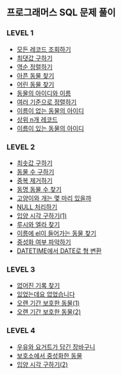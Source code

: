 ## 프로그래머스 SQL 문제 풀이

### LEVEL 1

-   [모든 레코드 조회하기](https://github.com/alstn2468/Programmers_SQL_Solving/blob/master/LEVEL_1/모든_레코드_조회하기.sql)
-   [최댓값 구하기](https://github.com/alstn2468/Programmers_SQL_Solving/blob/master/LEVEL_1/최댓값_구하기.sql)
-   [역순 정렬하기](https://github.com/alstn2468/Programmers_SQL_Solving/blob/master/LEVEL_1/역순_정렬하기.sql)
-   [아픈 동물 찾기](https://github.com/alstn2468/Programmers_SQL_Solving/blob/master/LEVEL_1/아픈_동물_찾기.sql)
-   [어린 동물 찾기](https://github.com/alstn2468/Programmers_SQL_Solving/blob/master/LEVEL_1/어린_동물_찾기.sql)
-   [동물의 아이디와 이름](https://github.com/alstn2468/Programmers_SQL_Solving/blob/master/LEVEL_1/동물의_아이디와_이름.sql)
-   [여러 기준으로 정렬하기](https://github.com/alstn2468/Programmers_SQL_Solving/blob/master/LEVEL_1/여러_기준으로_정렬하기.sql)
-   [이름이 없는 동물의 아이디](https://github.com/alstn2468/Programmers_SQL_Solving/blob/master/LEVEL_1/이름이_없는_동물의_아이디.sql)
-   [상위 n개 레코드](https://github.com/alstn2468/Programmers_SQL_Solving/blob/master/LEVEL_1/상위_n개_레코드.sql)
-   [이름이 있는 동물의 아이디](https://github.com/alstn2468/Programmers_SQL_Solving/blob/master/LEVEL_1/이름이_있는_동물의_아이디.sql)

### LEVEL 2

-   [최솟값 구하기](https://github.com/alstn2468/Programmers_SQL_Solving/blob/master/LEVEL_2/최솟값_구하기.sql)
-   [동물 수 구하기](https://github.com/alstn2468/Programmers_SQL_Solving/blob/master/LEVEL_2/동물_수_구하기.sql)
-   [중복 제거하기](https://github.com/alstn2468/Programmers_SQL_Solving/blob/master/LEVEL_2/중복_제거하기.sql)
-   [동명 동물 수 찾기](https://github.com/alstn2468/Programmers_SQL_Solving/blob/master/LEVEL_2/동명_동물_수_찾기.sql)
-   [고양이와 개는 몇 마리 있을까](https://github.com/alstn2468/Programmers_SQL_Solving/blob/master/LEVEL_2/고양이와_개는_몇_마리_있을까.sql)
-   [NULL 처리하기](https://github.com/alstn2468/Programmers_SQL_Solving/blob/master/LEVEL_2/NULL_처리하기.sql)
-   [입양 시각 구하기(1)](<https://github.com/alstn2468/Programmers_SQL_Solving/blob/master/LEVEL_2/입양_시각_구하기(1).sql>)
-   [루시와 엘라 찾기](https://github.com/alstn2468/Programmers_SQL_Solving/blob/master/LEVEL_2/루시와_엘라_찾기.sql)
-   [이름에 el이 들어가는 동물 찾기](https://github.com/alstn2468/Programmers_SQL_Solving/blob/master/LEVEL_2/이름에_el이_들어가는_동물_찾기.sql)
-   [중성화 여부 파악하기](https://github.com/alstn2468/Programmers_SQL_Solving/blob/master/LEVEL_2/중성화_여부_파악하기.sql)
-   [DATETIME에서 DATE로 형 변환](https://github.com/alstn2468/Programmers_SQL_Solving/blob/master/LEVEL_2/DATETIME에서_DATE로_형_변환.sql)

### LEVEL 3

-   [없어진 기록 찾기](https://github.com/alstn2468/Programmers_SQL_Solving/blob/master/LEVEL_3/없어진_기록_찾기.sql)
-   [있었는데요 없었습니다](https://github.com/alstn2468/Programmers_SQL_Solving/blob/master/LEVEL_3/있었는데요_없었습니다.sql)
-   [오랜 기간 보호한 동물(1)](<https://github.com/alstn2468/Programmers_SQL_Solving/blob/master/LEVEL_3/오랜_기간_보호한_동물(1).sql>)
-   [오랜 기간 보호한 동물(2)](<https://github.com/alstn2468/Programmers_SQL_Solving/blob/master/LEVEL_3/오랜_기간_보호한_동물(2).sql>)

### LEVEL 4

-   [우유와 요거트가 담긴 장바구니](https://github.com/alstn2468/Programmers_SQL_Solving/blob/master/LEVEL_4/우유와_요거트가_담긴_장바구니.sql)
-   [보호소에서 중성화한 동물](https://github.com/alstn2468/Programmers_SQL_Solving/blob/master/LEVEL_4/보호소에서_중성화한_동물.sql)
-   [입양 시각 구하기(2)](<https://github.com/alstn2468/Programmers_SQL_Solving/blob/master/LEVEL_4/입양_시간_구하기(2).sql>)
